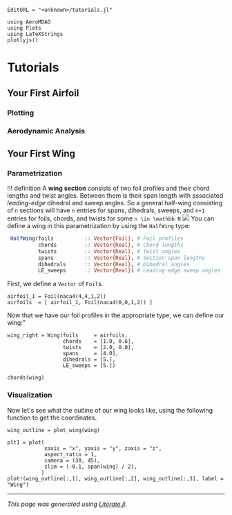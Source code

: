 ```@meta
EditURL = "<unknown>/tutorials.jl"
```

```@setup aeromdao
using AeroMDAO
using Plots
using LaTeXStrings
plotlyjs()
```


# Tutorials

## Your First Airfoil

### Plotting

### Aerodynamic Analysis

## Your First Wing

### Parametrization

!!! definition
    A **wing section** consists of two foil profiles and their chord lengths and twist angles. Between them is their span length with associated _leading-edge_ dihedral and sweep angles. So a general half-wing consisting of ``n`` sections will have ``n`` entries for spans, dihedrals, sweeps, and ``n+1`` entries for foils, chords, and twists for some ``n \in \mathbb N``
![](https://godot-bloggy.xyz/post/diagrams/WingGeometry.svg)
You can define a wing in this parametrization by using the `HalfWing` type:
```julia
 HalfWing(foils          :: Vector{Foil}, # Foil profiles
          chords         :: Vector{Real}, # Chord lengths
          twists         :: Vector{Real}, # Twist angles
          spans          :: Vector{Real}, # Section span lengths
          dihedrals      :: Vector{Real}, # Dihedral angles
          LE_sweeps      :: Vector{Real}) # Leading-edge sweep angles
```

First, we define a `Vector` of `Foil`s.

```@example tutorials
airfoil_1 = Foil(naca4(4,4,1,2))
airfoils  = [ airfoil_1, Foil(naca4(0,0,1,2)) ]
```

Now that we have our foil profiles in the appropriate type, we can define our wing:"

```@example tutorials
wing_right = Wing(foils     = airfoils,
                  chords    = [1.0, 0.6],
                  twists    = [2.0, 0.0],
                  spans     = [4.0],
                  dihedrals = [5.],
                  LE_sweeps = [5.])

chords(wing)
```

### Visualization

Now let's see what the outline of our wing looks like, using the following function to get the coordinates.

```@example tutorials
wing_outline = plot_wing(wing)

plt1 = plot(
            xaxis = "x", yaxis = "y", zaxis = "z",
            aspect_ratio = 1,
            camera = (30, 45),
            zlim = (-0.1, span(wing) / 2),
           )
plot!(wing_outline[:,1], wing_outline[:,2], wing_outline[:,3], label = "Wing")
```

---

*This page was generated using [Literate.jl](https://github.com/fredrikekre/Literate.jl).*

